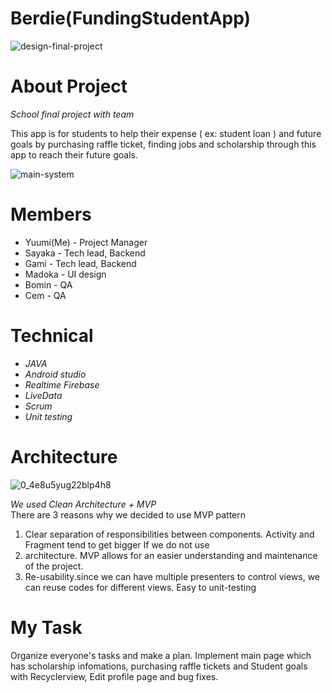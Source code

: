 # Berdie(FundingStudentApp)

![design-final-project](https://user-images.githubusercontent.com/26515369/42723121-df9dcb16-870c-11e8-8d78-c833ae39606f.png)

# About Project

*School final project with team*

This app is for students to help their expense ( ex: student loan ) and future goals by purchasing raffle ticket,  finding jobs and scholarship through this app to reach their future goals.

![main-system](https://user-images.githubusercontent.com/26515369/42723130-06112112-870d-11e8-8b12-1840b01d6b01.png)

# Members

* Yuumi(Me) - Project Manager  
* Sayaka - Tech lead, Backend  
* Gami - Tech lead, Backend  
* Madoka - UI design  
* Bomin - QA  
* Cem - QA  

# Technical  
* *JAVA*
* *Android studio*  
* *Realtime Firebase*
* *LiveData*  
* *Scrum* 
* *Unit testing*  
  
# Architecture
![0_4e8u5yug22blp4h8](https://user-images.githubusercontent.com/26515369/42732887-3a6a28a6-87de-11e8-8df3-b0ee1137f2b2.png)

*We used Clean Architecture + MVP*  
There are 3 reasons why we decided to use MVP pattern

1. Clear separation of responsibilities between components. Activity and Fragment tend to get bigger If we do not use   
2. architecture. MVP allows for an easier understanding and maintenance of the project.  
3. Re-usability.since we can have multiple presenters to control views, we can reuse codes for different views. 
Easy to unit-testing  

# My Task
Organize everyone's tasks and make a plan. Implement main page which has scholarship infomations,  purchasing raffle tickets and Student goals with Recyclerview, Edit profile page and bug fixes.
